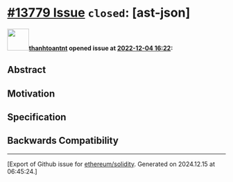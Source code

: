 # [\#13779 Issue](https://github.com/ethereum/solidity/issues/13779) `closed`: [ast-json]

#### <img src="https://avatars.githubusercontent.com/u/3733758?u=9996f7aa4eabfd7d62d0ccc96b3fad14176fe3c3&v=4" width="50">[thanhtoantnt](https://github.com/thanhtoantnt) opened issue at [2022-12-04 16:22](https://github.com/ethereum/solidity/issues/13779):

<!--## Prerequisites

- First, many thanks for taking part in the community. We really appreciate that.
- We realize there is a lot of data requested here. We ask only that you do your best to provide as much information as possible so we can better help you.
- Support questions are better asked in one of the following locations:
    - [Solidity chat](https://gitter.im/ethereum/solidity)
    - [Stack Overflow](https://ethereum.stackexchange.com/)
- Ensure the issue isn't already reported (check `feature` and `language design` labels).
- If you feel uncertain about your feature request, perhaps it's better to open a language design or feedback forum thread via the issue selector, or by going to the forum directly.
    - [Solidity forum](https://forum.soliditylang.org/)

*Delete the above section and the instructions in the sections below before submitting*
-->

## Abstract

<!--Please describe by example what problem you see in the current Solidity language and reason about it.-->

## Motivation

<!--In this section you describe how you propose to address the problem you described earlier, including by giving one or more exemplary source code snippets for demonstration.-->

## Specification

<!--The technical specification should describe the syntax and semantics of any new feature. The specification should be detailed enough to allow any developer to implement the functionality.-->

## Backwards Compatibility

<!--
All language changes that introduce backwards incompatibilities must include a section describing these incompatibilities and their severity.

Please describe how you propose to deal with these incompatibilities.
-->





-------------------------------------------------------------------------------



[Export of Github issue for [ethereum/solidity](https://github.com/ethereum/solidity). Generated on 2024.12.15 at 06:45:24.]
